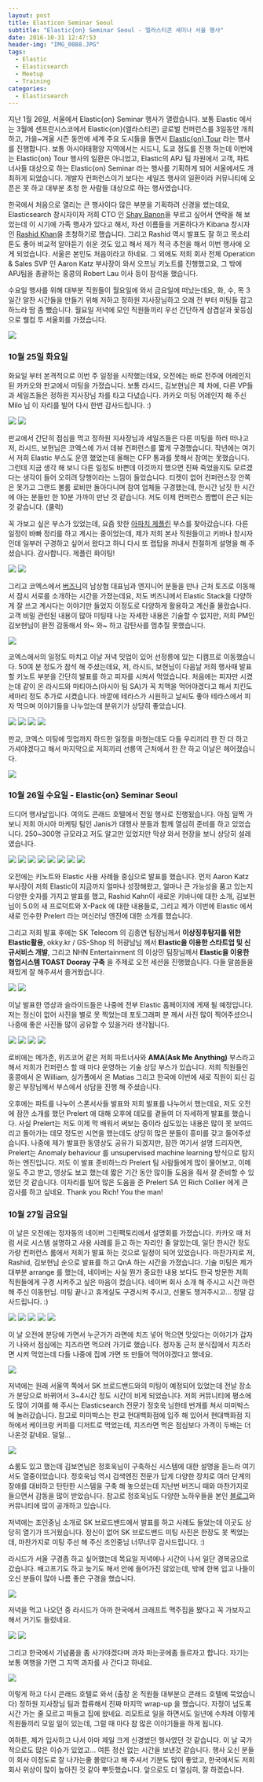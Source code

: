 ```yaml
---
layout: post
title: Elasticon Seminar Seoul
subtitle: "Elastic{on} Seminar Seoul - 엘라스티콘 세미나 서울 행사"
date: 2016-10-31 12:47:53
header-img: "IMG_0088.JPG"
tags:
  - Elastic
  - Elasticsearch
  - Meetup
  - Training
categories:
  - Elasticsearch
---
```


지난 1월 26일, 서울에서 Elastic{on} Seminar 행사가 열렸습니다. 보통 Elastic 에서는 3월에 샌프란시스코에서 Elastic{on}(엘라스티콘) 글로벌 컨퍼런스를 3일동안 개최하고, 가을~겨울 시즌 동안에 세계 주요 도시들을 돌면서 [Elastic{on} Tour](https://www.elastic.co/elasticon/tour/2016) 라는 행사를 진행합니다. 보통 아시아태평양 지역에서는 시드니, 도쿄 정도를 진행 하는데 이번에는 Elastic{on} Tour 행사의 일환은 아니었고, Elastic의 APJ 팀 차원에서 고객, 파트너사들 대상으로 하는 Elastic{on} Seminar 라는 행사를 기획하게 되어 서울에서도 개최하게 되었습니다. 개발자 컨퍼런스이기 보다는 세일즈 행사의 일환이라 커뮤니티에 오픈은 못 하고 대부분 초청 한 사람들 대상으로 하는 행사였습니다.

한국에서 처음으로 열리는 큰 행사이다 많은 부분을 기획하려 신경을 썼는데요, Elasticsearch 창시자이자 저희 CTO 인 [Shay Banon](https://www.elastic.co/kr/about/leadership)을 부르고 싶어서 연락을 해 보았는데 이 시기에 가족 행사가 있다고 해서, 차선 이름들을 거론하다가 Kibana 창시자인 [Rashid Khan](https://github.com/rashidkpc)을 초청하기로 했습니다. 그리고 Rashid 역시 발표도 잘 하고 목소리 톤도 좋아 비교적 알아듣기 쉬운 것도 있고 해서 제가 적극 추천을 해서 이번 행사에 오게 되었습니다. 서울은 본인도 처음이라고 하네요. 그 외에도 저희 회사 전체 Operation & Sales SVP 인 Aaron Katz 부사장이 와서 오프닝 키노트를 진행했고요, 그 밖에 APJ팀을 총괄하는 홍콩의 Robert Lau 이사 등이 참석을 했습니다. 

수요일 행사를 위해 대부분 직원들이 월요일에 와서 금요일에 떠났는데요, 화, 수, 목 3일간 알찬 시간들을 만들기 위해 저하고 정하원 지사장님하고 오래 전 부터 미팅들 잡고 하느라 땀 좀 뺐습니다. 월요일 저녁에 모인 직원들끼리 우선 간단하게 삼겹살과 꽃등심으로 웰컴 투 서울회를 가졌습니다.

![](IMG_0163.jpg)

### 10월 25일 화요일

화요일 부터 본격적으로 이번 주 일정을 시작했는데요, 오전에는 바로 전주에 어레인지 된 카카오와 판교에서 미팅을 가졌습니다. 보통 라시드, 김보현님은 제 차에, 다른 VP들과 세일즈들은 정하원 지사장님 차를 타고 다녔습니다. 카카오 미팅 어레인지 해 주신 Milo 님 이 자리를 빌어 다시 한번 감사드립니다. :)

![](IMG_0044.jpg) ![](IMG_0046.jpg)

판교에서 간단히 점심을 먹고 정하원 지사장님과 세일즈들은 다른 미팅을 하러 떠나고 저, 라시드, 보현님은 코엑스에 가서 데뷰 컨퍼런스를 짧게 구경했습니다. 작년에는 여기서 저희 Elastic 부스도 운영 했었는데 올해는 CFP 통과를 못해서 참여는 못했습니다. 그런데 지금 생각 해 보니 다른 일정도 바쁜데 이것까지 했으면 진짜 죽었을지도 모르겠다는 생각이 들어 오히려 당행이라는 느낌이 들었습니다. 티켓이 없어 컨퍼런스장 안쪽은 못가고 그랜드 볼룸 로비만 돌아다니며 참여 업체들 구경했는데, 한시간 남짓 한 시간에 아는 분들만 한 10분 가까이 만난 것 같습니다. 저도 이제 컨퍼런스 짬빱이 은근 되는 것 같습니다. (쿨럭)

꼭 가보고 싶은 부스가 있었는데, 요즘 핫한 [아파치 제플린](https://www.facebook.com/groups/AapacheZeppelinFanKorea) 부스를 찾아갔습니다. 다른 일정이 바빠 정리를 하고 계시는 중이었는데, 제가 저희 본사 직원들이고 키바나 창시자인데 일부러 구경하고 싶어서 왔다고 하니 다시 또 랩탑을 꺼내서 친절하게 설명을 해 주셨습니다. 감사합니다. 제플린 화이팅!

![](IMG_0048.jpg) ![](IMG_0052.jpg)

그리고 코엑스에서 [버즈니](http://www.buzzni.com/)의 남상협 대표님과 엔지니어 분들을 만나 근처 토즈로 이동해서 잠시 서로를 소개하는 시간을 가졌는데요, 저도 버즈니에서 Elastic Stack을 다양하게 잘 쓰고 계시다는 이야기만 들었지 이정도로 다양하게 활용하고 계신줄 몰랐습니다. 고객 비밀 관련된 내용이 많아 미팅때 나눈 자세한 내용은 기술할 수 없지만, 저희 PM인 김보현님이 완전 감동해서 와~ 와~ 하고 감탄사를 멈추질 못했습니다.

![](IMG_0054.jpg) 

코엑스에서의 일정도 마치고 이날 저녁 밋업이 있어 선정릉에 있는 디캠프로 이동했습니다. 50여 분 정도가 참석 해 주셨는데요, 저, 라시드, 보현님이 다음날 저희 행사때 발표할 키노트 부분을 간단히 발표를 하고 피자를 시켜서 먹었습니다. 처음에는 피자만 시켰는데 같이 온 라시드와 마티아스(아시아 팀 SA)가 꼭 치맥을 먹어야겠다고 해서 치킨도 세마리 정도 추가로 시켰습니다. 바깥에 테라스가 시원하고 날씨도 좋아 테라스에서 피자 먹으며 이야기들을 나누었는데 분위기가 상당히 좋았습니다.

![](IMG_0065.jpg) ![](IMG_0068.jpg) ![](IMG_0069.jpg) ![](IMG_0072.jpg)

판교, 코엑스 미팅에 밋업까지 하드한 일정을 마쳤는데도 다들 우리끼리 한 잔 더 하고 가셔야겠다고 해서 마지막으로 저희끼리 선릉역 근처에서 한 잔 하고 이날은 헤어졌습니다.

![](IMG_0078.jpg)

### 10월 26일 수요일 - Elastic{on} Seminar Seoul

드디어 행사날입니다. 여의도 콘래드 호텔에서 전일 행사로 진행됬습니다. 아침 일찍 가 보니 저희 아시아 마케팅 팀인 Janis가 대행사 분들과 함께 열심히 준비를 하고 있었습니다. 250~300명 규모라고 저도 알고만 있었지만 막상 와서 현장을 보니 상당히 설레였습니다.

![](IMG_0088.JPG) ![](IMG_0080.jpg) ![](IMG_0089.jpg) ![](IMG_0081.jpg) ![](IMG_0083.jpg) ![](IMG_0085.jpg) ![](IMG_0086.jpg) ![](IMG_0087.jpg) 

오전에는 키노트와 Elastic 사용 사례들 중심으로 발표를 했습니다. 먼저 Aaron Katz 부사장이 저희 Elastic이 지금까지 얼마나 성장해왔고, 얼마나 큰 가능성을 품고 있는지 다양한 숫자를 가지고 발표를 했고, Rashid Kahn이 새로운 키바나에 대한 소개, 김보현님이 5.0의 새 프로덕트와 X-Pack 에 대한 내용들로, 그리고 제가 이번에 Elastic 에서 새로 인수한 Prelert 라는 머신러닝 엔진에 대한 소개를 했습니다.

그리고 저희 발표 후에는 SK Telecom 의 김종연 팀장님께서 **이상징후탐지를 위한 Elastic활용**, okky.kr / GS-Shop 의 허광남님 께서 **Elastic을 이용한 스타트업 및 신규서비스 개발**, 그리고 NHN Entertainment 의 이상민 팀장님께서 **Elastic을 이용한 협업시스템 TOAST Dooray 구축** 을 주제로 오전 세션을 진행했습니다. 다들 말씀들을 재밌게 잘 해주셔서 즐거웠습니다.

![](IMG_0090.jpg) ![](IMG_0097.jpg) 

이날 발표한 영상과 슬라이드들은 나중에 전부 Elastic 홈페이지에 게재 될 예정입니다. 저는 정신이 없어 사진을 별로 못 찍었는데 포토그래퍼 분 께서 사진 많이 찍어주셨으니 나중에 좋은 사진들 많이 공유할 수 있을거라 생각됩니다.

![](IMG_0092.jpg) ![](IMG_0093.jpg) ![](IMG_0095.jpg) ![](Boys_with_hats.jpg)

로비에는 메가존, 위즈코어 같은 저희 파트너사와 **AMA(Ask Me Anything)** 부스라고 해서 저희가 컨퍼런스 할 때 마다 운영하는 기술 상담 부스가 있습니다. 저희 직원들인 홍콩에서 온 William, 싱가폴에서 온 Matias 그리고 한국에 이번에 새로 직원이 되신 김황곤 부장님께서 부스에서 상담을 진행 해 주셨습니다.

오후에는 파트를 나누어 스폰서사들 발표와 저희 발표를 나누어서 했는데요, 저도 오전에 잠깐 소개를 했던 Prelert 에 대해 오후에 데모를 곁들여 더 자세하게 발표를 했습니다. 사실 Prelert는 저도 이제 막 배워서 써보는 중이라 심도있는 내용은 많이 못 보여드리고 돌아가는 데모 정도만 시연을 했는데도 상당히 많은 분들이 흥미를 갖고 들어주셨습니다. 나중에 제가 발표한 동영상도 공유가 되겠지만, 잠깐 여기서 설명 드리자면, Prelert는 Anomaly behaviour 를 unsupervised machine learning 방식으로 탐지하는 엔진입니다. 저도 이 발표 준비하느라 Prelert 팀 사람들에게 많이 물어보고, 이메일도 주고 받고, 영상도 보고 했는데 짧은 기간 동안 많이들 도움을 줘서 잘 준비할 수 있었던 것 같습니다. 이자리를 빌어 많은 도움을 준 Prelert SA 인 Rich Collier 에게 큰 감사를 하고 싶네요. Thank you Rich! You the man!

### 10월 27일 금요일

이 날은 오전에는 정자동의 네이버 그린팩토리에서 설명회를 가졌습니다. 카카오 때 처럼 서로 시스템 설명하고 사용 사례를 듣고 하는 자리인 줄 알았는데, 일단 한시간 정도 가량 컨퍼런스 룸에서 저희가 발표 하는 것으로 일정이 되어 있었습니다. 마찬가지로 저, Rashid, 김보현님 순으로 발표를 하고 QnA 하는 시간을 가졌습니다. 기술 미팅은 제가 대부분 arrange 를 했는데, 네이버는 사실 뭔가 중요한 내용 보다도 한국 방문한 저희 직원들에게 구경 시켜주고 싶은 마음이 컸습니다. 네이버 회사 소개 해 주시고 시간 마련 해 주신 이동현님. 미팅 끝나고 휴게실도 구경시켜 주시고, 선물도 챙겨주시고... 정말 감사드립니다. :)

![](IMG_0119.jpg) ![](IMG_0121.jpg) ![](IMG_0125.jpg) ![](IMG_0126.jpg) ![](IMG_0154.jpg)

이 날 오전에 분당에 가면서 누군가가 라면에 치즈 넣어 먹으면 맛있다는 이야기가 갑자기 나와서 점심에는 치즈라면 먹으러 가기로 했습니다. 정자동 근처 분식집에서 치즈라면 시켜 먹었는데 다들 나중에 집에 가면 또 만들어 먹어야겠다고 했네요.

![](IMG_0133.jpg)

저녁에는 원래 서울역 쪽에서 SK 브로드밴드와의 미팅이 예정되어 있었는데 전날 장소가 분당으로 바뀌어서 3~4시간 정도 시간이 비게 되었습니다. 저희 커뮤니티에 평소에도 많이 기여를 해 주시는 Elasticsearch 전문가 정호욱 님한테 번개를 쳐서 미미박스에 놀러갔습니다. 참고로 미미박스는 판교 현대백화점에 입주 해 있어서 현대백화점 지하에서 케이크랑 커피를 디저트로 먹었는데, 치즈라면 먹은 점심보다 가격이 두배는 더 나온것 같네요. 덜덜...

![](IMG_0137.jpg)

쇼룸도 있고 했는데 김보연님은 정호욱님이 구축하신 시스템에 대한 설명을 듣느라 여기서도 열중이었습니다. 정호욱님 역시 검색엔진 전문가 답게 다양한 장치로 여러 단계의 장애를 대비하고 탄탄한 시스템을 구축 해 놓으셨는데 지난번 버즈니 때와 마찬가지로 들으면서 감동을 많이 받았습니다. 참고로 정호욱님도 다양한 노하우들을 본인 [블로그](http://jjeong.tistory.com/)와 커뮤니티에 많이 공개하고 있습니다.

저녁에는 조인중님 소개로 SK 브로드밴드에서 발표를 하고 사례도 들었는데 이곳도 상당히 열기가 뜨거웠습니다. 정신이 없어 SK 브로드밴드 미팅 사진은 한장도 못 찍었는데, 마찬가지로 미팅 주선 해 주신 조인중님 너무너무 감사드립니다. :)

라시드가 서울 구경좀 하고 싶어했는데 목요일 저녁에나 시간이 나서 일단 경복궁으로 갔습니다. 배고프기도 하고 늦기도 해서 안에 들어가진 않았는데, 밖에 한복 입고 나들이 오신 분들이 많아 나름 좋은 구경을 했습니다.

![](IMG_0140.jpg) 

저녁을 먹고 나오던 중 라시드가 아까 한국에서 크래프트 맥주집을 봤다고 꼭 가보자고 해서 거기도 들렀네요.

![](IMG_0142.jpg) ![](IMG_0146.jpg) 

그리고 한국에서 기념품을 좀 사가야겠다며 과자 파는곳에좀 들르자고 합니다. 자기는 보통 여행을 가면 그 지역 과자를 사 간다고 하네요.

![](IMG_0149.jpg)

이렇게 하고 다시 콘래드 호텔로 와서 (출장 온 직원들 대부분으 콘래드 호텔에 묵었습니다) 정하원 지사장님 팀과 합류해서 진짜 마지막 wrap-up 을 했습니다. 자정이 넘도록 시간 가는 줄 모르고 떠들고 집에 왔네요. 리모트로 일을 하면서도 일년에 수차례 이렇게 직원들끼리 모일 일이 있는데, 그럴 때 마다 참 많은 이야기들을 하게 됩니다.

여하튼, 제가 입사하고 나서 아마 제일 크게 신경썼던 행사였던 것 같습니다. 이 날 국가적으로도 많은 이슈가 있었고... 여튼 정신 없는 시간을 보낸것 같습니다. 행사 오신 분들이 회사 이정도로 잘 나가는줄 몰랐다고 해 주셔서 기분도 많이 좋았고, 한국에서도 저희 회사 위상이 많이 높아진 것 같아 뿌듯했습니다. 앞으로도 더 열심히, 잘 하겠습니다.